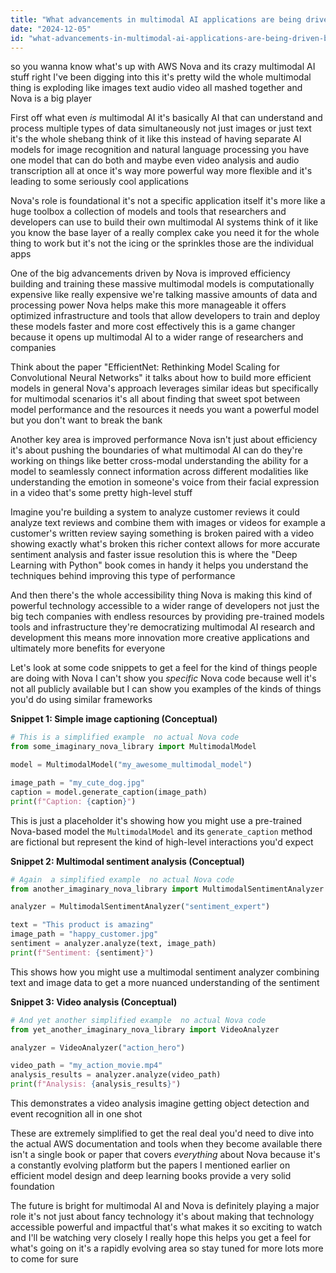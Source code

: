 ```yaml
---
title: "What advancements in multimodal AI applications are being driven by AWS's Nova foundation models?"
date: "2024-12-05"
id: "what-advancements-in-multimodal-ai-applications-are-being-driven-by-awss-nova-foundation-models"
---
```


 so you wanna know what's up with AWS Nova and its crazy multimodal AI stuff right  I've been digging into this  it's pretty wild  the whole multimodal thing is exploding  like images text audio video all mashed together  and Nova is a big player  

First off  what even *is* multimodal AI  it's basically AI that can understand and process multiple types of data simultaneously  not just images or just text  it's the whole shebang  think of it like this  instead of having separate AI models for image recognition and natural language processing  you have one model that can do both and maybe even video analysis and audio transcription all at once  it's way more powerful  way more flexible  and it's leading to some seriously cool applications

Nova's role is foundational  it's not a specific application itself  it's more like a huge toolbox  a collection of models and tools that researchers and developers can use to build their own multimodal AI systems   think of it like  you know  the base layer of a really complex cake  you need it for the whole thing to work  but it's not the icing or the sprinkles  those are the individual apps

One of the big advancements driven by Nova is improved efficiency  building and training these massive multimodal models is computationally expensive  like really expensive  we're talking massive amounts of data and processing power  Nova helps make this more manageable  it offers optimized infrastructure and tools  that allow developers to train and deploy these models faster and more cost effectively  this is a game changer  because it opens up multimodal AI to a wider range of researchers and companies

Think about the paper "EfficientNet: Rethinking Model Scaling for Convolutional Neural Networks"  it talks about how to build more efficient models in general  Nova's approach leverages similar ideas but specifically for multimodal scenarios  it's all about finding that sweet spot between model performance and the resources it needs  you want a powerful model but you don't want to break the bank

Another key area is improved performance  Nova isn't just about efficiency  it's about pushing the boundaries of what multimodal AI can do  they're working on things like better cross-modal understanding  the ability for a model to seamlessly connect information across different modalities  like  understanding the emotion in someone's voice from their facial expression in a video  that's some pretty high-level stuff

Imagine you're building a system to analyze customer reviews  it could analyze text reviews and combine them with images or videos  for example  a customer's written review saying something is broken paired with a video showing exactly what's broken  this richer context allows for more accurate sentiment analysis and faster issue resolution  this is where the "Deep Learning with Python" book comes in handy  it helps you understand the techniques behind improving this type of performance

And then there's the whole accessibility thing  Nova is making this kind of powerful technology accessible to a wider range of developers  not just the big tech companies with endless resources  by providing pre-trained models tools and infrastructure  they're democratizing multimodal AI research and development  this means more innovation  more creative applications and ultimately  more benefits for everyone

Let's look at some code snippets to get a feel for the kind of things people are doing with Nova  I can't show you *specific* Nova code because  well  it's not all publicly available  but I can show you examples of the kinds of things you'd do using similar frameworks


**Snippet 1: Simple image captioning (Conceptual)**

```python
# This is a simplified example  no actual Nova code
from some_imaginary_nova_library import MultimodalModel

model = MultimodalModel("my_awesome_multimodal_model")

image_path = "my_cute_dog.jpg"
caption = model.generate_caption(image_path)
print(f"Caption: {caption}")
```


This is just a placeholder  it's showing how you might use a pre-trained Nova-based model  the `MultimodalModel`  and its `generate_caption` method are fictional but represent the kind of high-level interactions you'd expect


**Snippet 2:  Multimodal sentiment analysis (Conceptual)**

```python
# Again  a simplified example  no actual Nova code
from another_imaginary_nova_library import MultimodalSentimentAnalyzer

analyzer = MultimodalSentimentAnalyzer("sentiment_expert")

text = "This product is amazing"
image_path = "happy_customer.jpg"
sentiment = analyzer.analyze(text, image_path)
print(f"Sentiment: {sentiment}")
```

This shows how you might use a multimodal sentiment analyzer  combining text and image data to get a more nuanced understanding of the sentiment


**Snippet 3:  Video analysis (Conceptual)**

```python
# And yet another simplified example  no actual Nova code
from yet_another_imaginary_nova_library import VideoAnalyzer

analyzer = VideoAnalyzer("action_hero")

video_path = "my_action_movie.mp4"
analysis_results = analyzer.analyze(video_path)
print(f"Analysis: {analysis_results}")
```

This demonstrates a video analysis  imagine getting object detection and event recognition all in one shot


These are extremely simplified  to get the real deal  you'd need to dive into the actual AWS documentation and tools when they become available  there isn't a single book or paper that covers *everything* about Nova  because it's a constantly evolving platform  but the papers I mentioned earlier on efficient model design and deep learning books provide a very solid foundation


The future is bright for multimodal AI  and Nova is definitely playing a major role  it's not just about fancy technology  it's about making that technology accessible  powerful and impactful  that's what makes it so exciting to watch  and I'll be watching very closely  I really hope this helps you get a feel for what's going on  it's a rapidly evolving area  so stay tuned for more  lots more to come for sure
